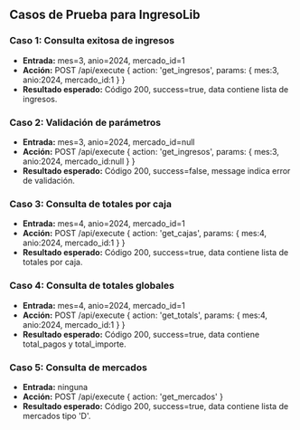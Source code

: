 ## Casos de Prueba para IngresoLib

### Caso 1: Consulta exitosa de ingresos
- **Entrada:** mes=3, anio=2024, mercado_id=1
- **Acción:** POST /api/execute { action: 'get_ingresos', params: { mes:3, anio:2024, mercado_id:1 } }
- **Resultado esperado:** Código 200, success=true, data contiene lista de ingresos.

### Caso 2: Validación de parámetros
- **Entrada:** mes=3, anio=2024, mercado_id=null
- **Acción:** POST /api/execute { action: 'get_ingresos', params: { mes:3, anio:2024, mercado_id:null } }
- **Resultado esperado:** Código 200, success=false, message indica error de validación.

### Caso 3: Consulta de totales por caja
- **Entrada:** mes=4, anio=2024, mercado_id=1
- **Acción:** POST /api/execute { action: 'get_cajas', params: { mes:4, anio:2024, mercado_id:1 } }
- **Resultado esperado:** Código 200, success=true, data contiene lista de totales por caja.

### Caso 4: Consulta de totales globales
- **Entrada:** mes=4, anio=2024, mercado_id=1
- **Acción:** POST /api/execute { action: 'get_totals', params: { mes:4, anio:2024, mercado_id:1 } }
- **Resultado esperado:** Código 200, success=true, data contiene total_pagos y total_importe.

### Caso 5: Consulta de mercados
- **Entrada:** ninguna
- **Acción:** POST /api/execute { action: 'get_mercados' }
- **Resultado esperado:** Código 200, success=true, data contiene lista de mercados tipo 'D'.
